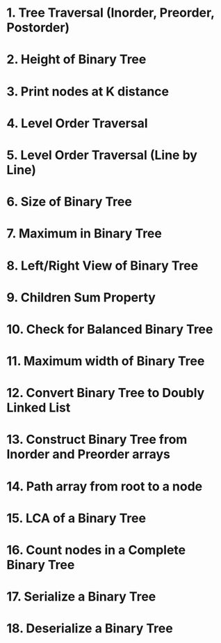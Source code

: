 # 1. Tree Traversal (Inorder, Preorder, Postorder)

# 2. Height of Binary Tree

# 3. Print nodes at K distance

# 4. Level Order Traversal

# 5. Level Order Traversal (Line by Line)

# 6. Size of Binary Tree

# 7. Maximum in Binary Tree

# 8. Left/Right View of Binary Tree

# 9. Children Sum Property

# 10. Check for Balanced Binary Tree

# 11. Maximum width of Binary Tree

# 12. Convert Binary Tree to Doubly Linked List

# 13. Construct Binary Tree from Inorder and Preorder arrays

# 14. Path array from root to a node

# 15. LCA of a Binary Tree

# 16. Count nodes in a Complete Binary Tree

# 17. Serialize a Binary Tree

# 18. Deserialize a Binary Tree
